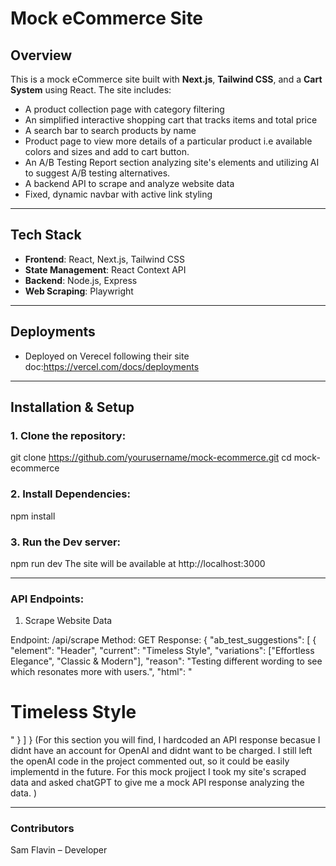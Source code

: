 # Mock eCommerce Site

## **Overview**

This is a mock eCommerce site built with **Next.js**, **Tailwind CSS**, and a **Cart System** using React. The site includes:

- A product collection page with category filtering
- An simplified interactive shopping cart that tracks items and total price
- A search bar to search products by name
- Product page to view more details of a particular product i.e available colors and sizes and add to cart button.
- An A/B Testing Report section analyzing site's elements and utilizing AI to suggest A/B testing alternatives.
- A backend API to scrape and analyze website data
- Fixed, dynamic navbar with active link styling

---

## **Tech Stack**

- **Frontend**: React, Next.js, Tailwind CSS
- **State Management**: React Context API
- **Backend**: Node.js, Express
- **Web Scraping**: Playwright

---

## **Deployments**

- Deployed on Verecel following their site doc:https://vercel.com/docs/deployments

---

## **Installation & Setup**

### **1. Clone the repository:**

git clone https://github.com/yourusername/mock-ecommerce.git
cd mock-ecommerce

### **2. Install Dependencies:**

npm install

### **3. Run the Dev server:**

npm run dev
The site will be available at http://localhost:3000

---

### **API Endpoints:**

1. Scrape Website Data

Endpoint: /api/scrape
Method: GET
Response:
{
"ab_test_suggestions": [
{
"element": "Header",
"current": "Timeless Style",
"variations": ["Effortless Elegance", "Classic & Modern"],
"reason": "Testing different wording to see which resonates more with users.",
"html": "<h1>Timeless Style</h1>"
}
]
}
(For this section you will find, I hardcoded an API response becasue I didnt have an account for OpenAI and didnt want to be charged. I still left the openAI code in the project commented out, so it could be easily implementd in the future. For this mock projject I took my site's scraped data and asked chatGPT to give me a mock API response analyzing the data. )

---

### **Contributors**

Sam Flavin – Developer
